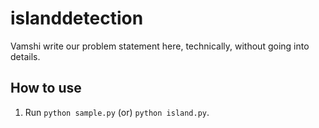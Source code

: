 # islanddetection

Vamshi write our problem statement here, technically, without going into details.

## How to use
1. Run `python sample.py` (or) `python island.py`.

